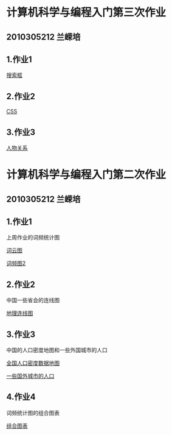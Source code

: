 # 计算机科学与编程入门第三次作业
## 2010305212 兰嵘培
## 1.作业1
[搜索框](file:///E:/%E6%96%B0%E8%B6%85%E9%9A%BEpython/%E6%90%9C%E7%B4%A2.html)
## 2.作业2
[CSS](file:///E:/%E8%B6%85%E9%9A%BEpyson/666/%E7%AC%AC2%E8%8A%82_HTML/%E4%BD%9C%E4%B8%9A%E4%B8%89.html)
## 3.作业3
[人物关系](file:///E:/%E6%96%B0%E8%B6%85%E9%9A%BEpython/%E8%A5%BF%E6%B8%B8%E4%BA%BA%E7%89%A9.html)








# 计算机科学与编程入门第二次作业

## 2010305212 兰嵘培

## 1.作业1

上周作业的词频统计图

[词云图](https://jsjkxybcrm.github.io/%E8%AF%8D%E4%BA%91%E5%9B%BE.html)

[词频图2](https://jsjkxybcrm.github.io/%E8%AF%8D%E9%A2%91%E5%9B%BE2.html)

## 2.作业2

中国一些省会的连线图

[地理连线图](https://jsjkxybcrm.github.io/%E5%9C%B0%E7%90%86%E8%BF%9E%E7%BA%BF%E5%9B%BE.html)

## 3.作业3

中国的人口密度地图和一些外国城市的人口

[全国人口密度数据地图](https://jsjkxybcrm.github.io/%E5%85%A8%E5%9B%BD%E4%BA%BA%E5%8F%A3%E5%AF%86%E5%BA%A6%E6%95%B0%E6%8D%AE%E5%9C%B0%E5%9B%BE.html)

[一些国外城市的人口](https://jsjkxybcrm.github.io/%E4%B8%80%E4%BA%9B%E5%9B%BD%E5%A4%96%E5%9F%8E%E5%B8%82%E7%9A%84%E4%BA%BA%E5%8F%A3.html)

## 4.作业4

词频统计图的组合图表

[组合图表](https://jsjkxybcrm.github.io/%E7%BB%84%E5%90%88%E5%9B%BE%E8%A1%A8.html)
